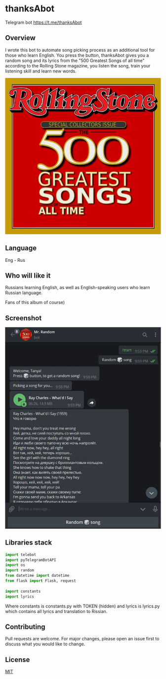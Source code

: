 # thanksAbot
Telegram bot https://t.me/thanksAbot
## Overview

I wrote this bot to automate song picking process as an additional tool for those who learn English. You press the button, 
thanksAbot gives you a random song and its lyrics from the "500 Greatest Songs of all time" according to the Rolling Stone magazine, 
you listen the song, train your listening skill and learn new words.

![](RollingStonesMagazine500.jpg)

## Language

Eng - Rus

## Who will like it

Russians learning English, as well as English-speaking users who learn Russian language. 

Fans of this album of course)

## Screenshot

![](thanksAbot.JPG)

## Libraries stack
```python
import telebot
import pyTelegramBotAPI
import os
import random
from datetime import datetime
from flask import Flask, request

import constants
import lyrics
```

Where constants is constants.py with TOKEN (hidden) and lyrics is lyrics.py which contains all lyrics and translation to Rissian.

## Contributing
Pull requests are welcome. For major changes, please open an issue first to discuss what you would like to change.

## License
[MIT](https://choosealicense.com/licenses/mit/)
